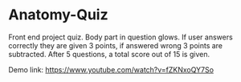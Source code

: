 # Anatomy-Quiz
Front end project quiz.
Body part in question glows. If user answers correctly they are given 3 points, if answered wrong 3 points are subtracted. After 5 questions, a total score out of 15 is given.

Demo link: https://www.youtube.com/watch?v=fZKNxoQY7So